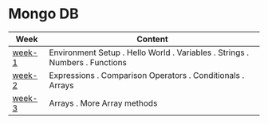 # Mongo DB

| Week                         | Content                                                                     |
| ---------------------------- | --------------------------------------------------------------------------- |
| [week-1](./week-1/lesson.md) | Environment Setup . Hello World . Variables . Strings . Numbers . Functions |
| [week-2](./week-2/lesson.md) | Expressions . Comparison Operators . Conditionals . Arrays                  |
| [week-3](./week-3/lesson.md) | Arrays . More Array methods                                                 |
